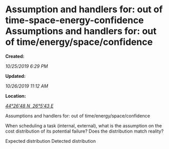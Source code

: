 Assumption and handlers for: out of time-space-energy-confidence
Assumptions and handlers for: out of time/energy/space/confidence
=================================================================

**Created:**

_10/25/2019 6:29 PM_

**Updated:**

_10/26/2019 11:12 AM_

**Location:**

[_44°26'48 N  26°5'43 E_](http://maps.google.com/maps?z=6&q=44.446732,26.095260)

  

Assumptions and handlers for: out of time/energy/space/confidence

When scheduling a task (internal, external), what is the assumption on the cost distribution of its potential failure? Does the distribution match reality?


Expected distribution
Detected distribution
